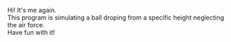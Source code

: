 Hi! It's me again.\
This program is simulating a ball droping from a specific height neglecting the air force.\
Have fun with it!
